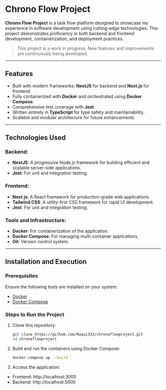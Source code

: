 # Chrono Flow Project

**Chrono Flow Project** is a task flow platform designed to showcase my experience in software development using cutting-edge technologies. This project demonstrates proficiency in both backend and frontend development, containerization, and deployment practices.

> This project is a work in progress. New features and improvements are continuously being developed.

---

## Features

- Built with modern frameworks: **NestJS** for backend and **Next.js** for frontend.
- Fully containerized with **Docker** and orchestrated using **Docker Compose**.
- Comprehensive test coverage with **Jest**.
- Written entirely in **TypeScript** for type safety and maintainability.
- Scalable and modular architecture for future enhancements.

---

## Technologies Used

### Backend:
- **NestJS**: A progressive Node.js framework for building efficient and scalable server-side applications.
- **Jest**: For unit and integration testing.

### Frontend:
- **Next.js**: A React framework for production-grade web applications.
- **Tailwind CSS**: A utility-first CSS framework for rapid UI development.
- **Jest**: For unit and integration testing.

### Tools and Infrastructure:
- **Docker**: For containerization of the application.
- **Docker Compose**: For managing multi-container applications.
- **Git**: Version control system.

---

## Installation and Execution

### Prerequisites

Ensure the following tools are installed on your system:
- [Docker](https://www.docker.com/)
- [Docker Compose](https://docs.docker.com/compose/)

### Steps to Run the Project

1. Clone this repository:
   ```bash
   git clone https://github.com/Raqui333/chronoflowproject.git
   cd chronoflowproject
   ```
2. Build and run the containers using Docker Compose:
   ```bash
   docker-compose up --build
   ```
3. Access the application:
- Frontend: http://localhost:3000
- Backend: http://localhost:5000